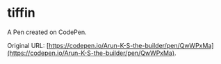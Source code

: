 # tiffin

A Pen created on CodePen.

Original URL: [https://codepen.io/Arun-K-S-the-builder/pen/QwWPxMa](https://codepen.io/Arun-K-S-the-builder/pen/QwWPxMa).

